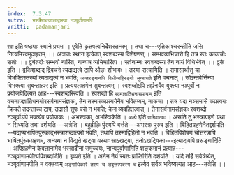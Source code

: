 ```yaml
---
index:  7.3.47
sutra:  भस्त्रैषाचजाज्ञाद्वास्वा नञ्पूर्वाणामपि
vritti:  padamanjari
---
```


`स्वा` इति षष्ठ्याः स्थाने प्रथमा । एषेति कृतषत्वनिर्देशस्तन्त्रम् । तथा च---एतिकाश्चरन्तीति जसि नित्यमित्त्वमुदाहृतम् ।।
अत्रातः स्थान इत्येतत् स्वशब्दस्य विशेषणण् ।
सम्भवव्यभिचारौ हि तत्र स्तः काकचोः सतोः ।।
द्व्येतदोः सम्भवो नास्ति, नान्यत्र व्यभिचारिता ।
सर्वनाम्नः स्वशब्दस्य तेन नायं विधिर्भवेत् ।।
द्वके इति । द्वकिशब्दाद् द्विवचने त्यदाद्यत्वे टापि औङः शीभावः । तस्यां सत्यामिति । समासार्थात्तु या विभक्तिस्तस्यां त्यदाद्यत्वं न भवति; `अन्तरङ्गानपि विधीन्बहिरङ्गो लुग्बाधते` इति वचनात् । सोऽन्तवेर्त्तिन्या विभक्त्या सुबन्तात्पर इति । प्रत्ययलक्षणेन सुबन्तत्वम् ।
स्वशब्दोऽपि तर्ह्यनयैव युक्त्या नञ्पूर्वो न प्रयोजयेदित्यत आह---स्वशब्दस्त्विति । स्वशब्दो हि `स्वमज्ञातिधनाख्यायाम्` इति वचनाज्ज्ञातिधनयोरसर्वनामसंज्ञकः, तेन तस्मात्कप्रत्ययेनैव भवितव्यम्, नाकचा । तत्र यदा नञ्समासे कप्रत्ययः क्रियते तदन्ताच्च टाप्, तदासौ सुपः परो न भवति; केन व्यवहितत्वात् । तेनासर्वनामसंज्ञकः स्वशब्दो नञ्पूर्वोऽपि भवत्येव प्रयोजकः ।
अभस्त्रका, अभस्त्रिकेति । `अल्पे` इति `प्रागिवात्कः` । असति तु भस्त्राग्रहणे यथा न सिध्यति तथा दर्शयति---अत्रेति । बहुव्रीहिः पुंस्यपि वर्त्तते---अभस्त्रः पुरुष इति । विहितग्रहणेनैतद्दर्शयति---यद्यप्यभाषितपुंस्काद्भस्त्राशब्दात्परो भवति, तथापि तस्माद्विहितो न भवति । विहितविशेषणं चोत्तरत्रापि भाषितपुंस्कग्रहणम्, अन्यथा न विद्यते खट्वा यस्याः साऽखट्वा, ततोऽखट्विका---इत्यादावपि प्रसङ्गादिति ।
अपिग्रहणेन केवलानामेव भस्त्रादीनां समुच्चयः, नान्यपूर्वाणामिति शङ्कमानं प्रत्याह---नञ्पूर्वाणामपीत्यपिशब्दादिति । इष्यते इति । अनेन नेयं स्वतः प्राप्तिरिति दर्शयति । यदि तर्हि सर्वत्रेष्येत, नञ्पूर्वाणामपीति न वक्तव्यम् `अङ्गाधिकारे तस्य च तदुत्तरपदस्य च` इत्येव सर्वत्र भविष्यत्यत आह---तत्रेति ।।
